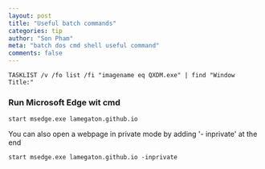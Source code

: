 ```yaml
---
layout: post
title: "Useful batch commands"
categories: tip
author: "Son Pham"
meta: "batch dos cmd shell useful command"
comments: false
---
```


```
TASKLIST /v /fo list /fi "imagename eq QXDM.exe" | find "Window Title:"
```

### Run Microsoft Edge wit cmd
```
start msedge.exe lamegaton.github.io
```
You can also open a webpage in private mode by adding '- inprivate' at the end
```
start msedge.exe lamegaton.github.io -inprivate
```